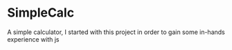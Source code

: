 # SimpleCalc
A simple calculator,
I started with this project in order to gain some in-hands experience with js
